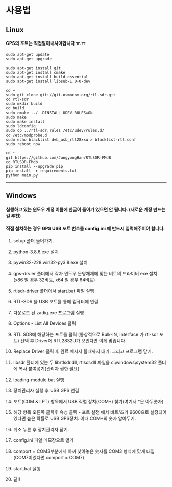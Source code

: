 # 사용법
## Linux

#### GPS의 포트는 직접알아내셔야합니다 ㅠ.ㅠ

    sudo apt-get update
    sudo apt-get upgrade

    sudo apt-get install git
    sudo apt-get install cmake
    sudo apt-get install build-essential
    sudo apt-get install libsub-1.0-0-dev

    cd ~
    sudo git clone git://git.osmocom.org/rtl-sdr.git
    cd rtl-sdr
    sudo mkdir build
    cd build
    sudo cmake ../ -DINSTALL_UDEV_RULES=ON
    sudo make
    sudo make install
    sudo ldconfig
    sudo cp ../rtl-sdr.rules /etc/udev/rules.d/
    cd /etc/modprobe.d
    sudo echo blacklist dvb_usb_rtl28xxu > blacklist-rtl.conf
    sudo reboot now

    cd ~
    git https://github.com/JungyongHan/RTLSDR-FMdB
    cd RTLSDR-FMdb
    pip install --upgrade pip
    pip install -r requirements.txt
    python main.py


---

## Windows

#### 실행하고 있는 윈도우 계정 이름에 한글이 들어가 있으면 안 됩니다. (새로운 계정 만드는 걸 추천)
#### 직접 설치하는 경우 GPS USB 포트 번호를 config.ini 에 반드시 입력해주어야 합니다.

1. setup 폴더 들어가기.

2. python-3.8.6.exe 설치

3. pywin32-228.win32-py3.8.exe 설치

4. gps-drvier 폴더에서 각자 윈도우 운영체제에 맞는 비트의 드라이버 exe 설치(x86 일 경우 32비트, x64 일 경우 64비트)

5. rtlsdr-driver 폴더에서 start.bat 파일 실행

6. RTL-SDR 을 USB 포트를 통해 컴퓨터에 연결

7. 다운로드 된 zadig.exe 프로그램 실행

8. Options - List All Devices 클릭

9. RTL SDR에 해당하는 포트를 클릭 (통상적으로 Bulk-IN, Interface 가 rtl-sdr 포트) 선택 후 Driver에 RTL2832U가 보인다면 이게 맞습니다.

10. Replace Driver 클릭 후 완료 메시지 뜰때까지 대기. 그리고 프로그램 닫기.

11. libsdr 폴더에 있는 두 librtlsdr.dll, rtlsdr.dll 파일을 c:\windows\system32 폴더에 복사 붙여넣기(관리자 권한 필요)

12. loading-module.bat 실행

13. 장치관리자 실행 후 USB GPS 연결

14. 포트(COM & LPT) 항목에서 USB 직렬 장치(COM*) 찾기(여기서 *은 아무숫자)

15. 해당 항목 오른쪽 클릭후 속성 클릭 - 포트 설정 에서 비트/초가 9600으로 설정되어있다면 높은 확률로 USB GPS장치. 이때 COM*의 숫자 알아두기.

16. 취소 누른 후 장치관리자 닫기.  

17. config.ini 파일 메모장으로 열기

18. comport = COM3부분에서 아까 찾아놓은 숫자를 COM3 형식에 맞게 대입 (COM7이었다면 comport = COM7)

19. start.bat 실행

20. 끝!!
   